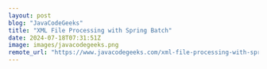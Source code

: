 ```yaml
---
layout: post
blog: "JavaCodeGeeks"
title: "XML File Processing with Spring Batch"
date: 2024-07-18T07:31:51Z
image: images/javacodegeeks.png
remote_url: "https://www.javacodegeeks.com/xml-file-processing-with-spring-batch.html"
---
```

